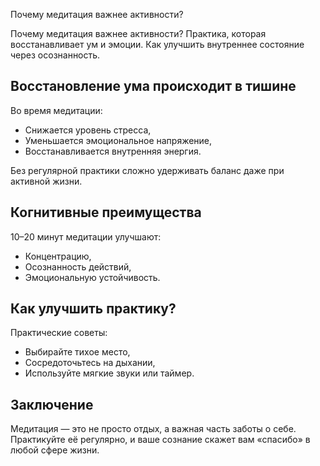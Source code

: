 Почему медитация важнее активности?

Почему медитация важнее активности? Практика, которая восстанавливает ум и эмоции. Как улучшить внутреннее состояние через осознанность.

## Восстановление ума происходит в тишине

Во время медитации:

* Снижается уровень стресса,
* Уменьшается эмоциональное напряжение,
* Восстанавливается внутренняя энергия.

Без регулярной практики сложно удерживать баланс даже при активной жизни.

## Когнитивные преимущества

10–20 минут медитации улучшают:

* Концентрацию,
* Осознанность действий,
* Эмоциональную устойчивость.

## Как улучшить практику?

Практические советы:

* Выбирайте тихое место,
* Сосредоточьтесь на дыхании,
* Используйте мягкие звуки или таймер.

## Заключение

Медитация — это не просто отдых, а важная часть заботы о себе. Практикуйте её регулярно, и ваше сознание скажет вам «спасибо» в любой сфере жизни.

